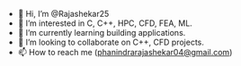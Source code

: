 - 👋 Hi, I’m @Rajashekar25
- 👀 I’m interested in C, C++, HPC, CFD, FEA, ML. 
- 🌱 I’m currently learning building applications.
- 💞️ I’m looking to collaborate on C++, CFD projects. 
- 📫 How to reach me (phanindrarajashekar04@gmail.com)

<!---
Rajashekar25/Rajashekar25 is a ✨ special ✨ repository because its `README.md` (this file) appears on your GitHub profile.
You can click the Preview link to take a look at your changes.
--->
